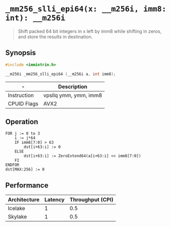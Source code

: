 `_mm256_slli_epi64(x: __m256i, imm8: int): __m256i`
===================================================

> Shift packed 64 bit integers in x left by imm8 while shifting in zeros, and store the results in destination.

## Synopsis

```c
#include <immintrin.h>

__m256i _mm256_slli_epi64 (__m256i a, int imm8);
```

| -           | Description           |
| ----------- | --------------------- |
| Instruction | vpsllq ymm, ymm, imm8 |
| CPUID Flags | AVX2                  |

## Operation

```
FOR j := 0 to 3
	i := j*64
	IF imm8[7:0] > 63
		dst[i+63:i] := 0
	ELSE
		dst[i+63:i] := ZeroExtend64(a[i+63:i] << imm8[7:0])
	FI
ENDFOR
dst[MAX:256] := 0
```

## Performance

| Architecture | Latency | Throughput (CPI) |
| ------------ | ------- | ---------------- |
| Icelake      | 1       | 0.5              |
| Skylake      | 1       | 0.5              |
